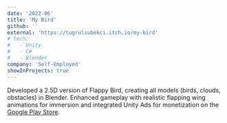 ```yaml
---
date: '2022-06'
title: 'My Bird'
github: ''
external: 'https://tugrulsubekci.itch.io/my-bird'
# tech:
#   - Unity
#   - C#
#   - Blender
company: 'Self-Employed'
showInProjects: true
---
```


Developed a 2.5D version of Flappy Bird, creating all models (birds, clouds, obstacles) in Blender. Enhanced gameplay with realistic flapping wing animations for immersion and integrated Unity Ads for monetization on the [Google Play Store](https://play.google.com/store/apps/details?id=com.TwoRuleGames.MyBird).
